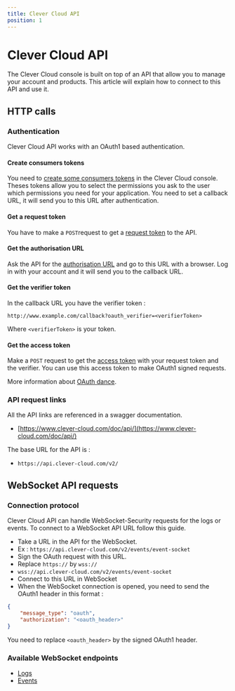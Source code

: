 ```yaml
---
title: Clever Cloud API
position: 1
---
```

# Clever Cloud API

The Clever Cloud console is built on top of an API that allow you to manage your
account and products. This article will explain how to connect to this API and
use it.

## HTTP calls

### **Authentication**

Clever Cloud API works with an OAuth1 based authentication.

#### **Create consumers tokens**

You need to [create some consumers tokens](https://console.clever-cloud.com/users/me/tokens)
in the Clever Cloud console. Theses tokens allow you to select the permissions
you ask to the user which permissions you need for your application. You need
to set a callback URL, it will send you to this URL after authentication.

#### **Get a request token**

You have to make a `POST`request to get a
[request token](https://www.clever-cloud.com/doc/api/#!/oauth/oauth_request_token_post)
to the API.

#### **Get the authorisation URL**

Ask the API for the [authorisation URL](https://www.clever-cloud.com/doc/api/#!/oauth/oauth_authorize_get)
and go to this URL with a browser. Log in with your account and it will send you
to the callback URL.

#### **Get the verifier token**

In the callback URL you have the verifier token :

`http://www.example.com/callback?oauth_verifier=<verifierToken>`

Where `<verifierToken>` is your token.

#### **Get the access token**
Make a `POST`  request to get the
[access token](https://www.clever-cloud.com/doc/api/#!/oauth/oauth_access_token_post)
 with your request token and the verifier.
You can use this access token to make OAuth1 signed requests.

More information about [OAuth dance](http://oauth.net/core/1.0/#anchor9).

### API request links

All the API links are referenced in a swagger documentation.

 * [https://www.clever-cloud.com/doc/api/](https://www.clever-cloud.com/doc/api/)

The base URL for the API is :

 * `https://api.clever-cloud.com/v2/`

## WebSocket API requests

### Connection protocol

Clever Cloud API can handle WebSocket-Security requests for the logs or events.
To connect to a WebSocket API URL follow this guide.

 * Take a URL in the API for the WebSocket.
 * Ex : `https://api.clever-cloud.com/v2/events/event-socket`
 * Sign the OAuth request with this URL.
 * Replace `https://` by `wss://`
 * `wss://api.clever-cloud.com/v2/events/event-socket`
 * Connect to this URL in WebSocket
 * When the WebSocket connection is opened, you need to send the OAuth1 header in
this format :
```json
{
	"message_type": "oauth",
	"authorization": "<oauth_header>"
}
```
You need to replace `<oauth_header>` by the signed OAuth1 header.

### Available WebSocket endpoints

 * [Logs](https://www.clever-cloud.com/doc/api/#!/logs/logs_logs-socket_appId_get)
 * [Events](https://www.clever-cloud.com/doc/api/#!/events/events_event-socket_get)